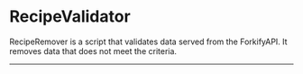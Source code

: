 # RecipeValidator

RecipeRemover is a script that validates data served from the ForkifyAPI.
It removes data that does not meet the criteria.





---

